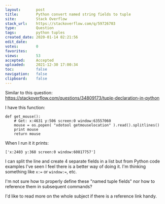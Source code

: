 ```yaml
---
layout:       post
title:        Python convert named string fields to tuple
site:         Stack Overflow
stack_url:    https://stackoverflow.com/q/59726703
type:         Question
tags:         python tuples
created_date: 2020-01-14 02:21:56
edit_date:    
votes:        0
favorites:    
views:        53
accepted:     Accepted
uploaded:     2021-12-30 17:00:34
toc:          false
navigation:   false
clipboard:    false
---
```


Similar to this question: https://stackoverflow.com/questions/34809173/tuple-declaration-in-python

I have this function:

``` 
def get_mouse():
    # Get: x:4631 y:506 screen:0 window:63557060
    mouse = os.popen( "xdotool getmouselocation" ).read().splitlines()
    print mouse
    return mouse
```

When I run it it prints:

``` 
['x:2403 y:368 screen:0 window:60817757']

```

I can split the line and create 4 separate fields in a list but from Python code examples I've seen I feel there is a better way of doing it. I'm thinking something like `x:=` or `window:=`, etc.

I'm not sure how to properly define these "named tuple fields" nor how to reference them in subsequent commands?

I'd like to read more on the whole subject if there is a reference link handy.
